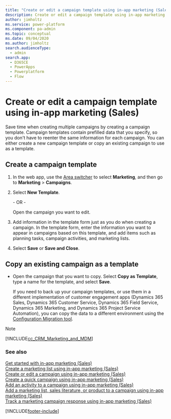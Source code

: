 ```yaml
---
title: "Create or edit a campaign template using in-app marketing (Sales)  | MicrosoftDocs"
description: Create or edit a campaign template using in-app marketing (Sales)
author: jimholtz
ms.service: power-platform
ms.component: pa-admin
ms.topic: conceptual
ms.date: 09/04/2020
ms.author: jimholtz
search.audienceType: 
  - admin
search.app:
  - D365CE
  - PowerApps
  - Powerplatform
  - Flow
---
```

# Create or edit a campaign template using in-app marketing (Sales)

<!-- legacy procedure -->

Save time when creating multiple campaigns by creating a campaign template. Campaign templates contain prefilled data that you specify, so you don't have to reenter the same information for each campaign. You can either create a new campaign template or copy an existing campaign to use as a template.  
  
## Create a campaign template  
  
1. In the web app, use the [Area switcher](/powerapps/user/navigation#area-switcher) to select **Marketing**, and then go to **Marketing** > **Campaigns**.
  
2. Select **New Template**. 
  
    \- OR -  
  
    Open the campaign you want to edit.  
  
3. Add information in the template form just as you do when creating a campaign. In the template form, enter the information you want to appear in campaigns based on this template, and add items such as planning tasks, campaign activities, and marketing lists.  
  
4. Select **Save** or **Save and Close**.  
  
## Copy an existing campaign as a template  
  
- Open the campaign that you want to copy. Select **Copy as Template**, type a name for the template, and select **Save**.  
  
  If you need to back up your campaign templates, or use them in a different implementation of customer engagement apps (Dynamics 365 Sales, Dynamics 365 Customer Service, Dynamics 365 Field Service, Dynamics 365 Marketing, and Dynamics 365 Project Service Automation), you can copy the data to a different environment using the [Configuration Migration tool](manage-configuration-data.md).

> [!NOTE]
> [!INCLUDE[cc_CRM_Marketing_and_MDM](../includes/cc-crm-marketing-and-mdm.md)] 
  
### See also  
 [Get started with in-app marketing (Sales)](https://docs.microsoft.com/dynamics365/sales-enterprise/get-started-app-marketing-sales)   
 [Create a marketing list using in-app marketing (Sales)](https://docs.microsoft.com/dynamics365/sales-enterprise/create-marketing-list-using-app-marketing-sales)   
 [Create or edit a campaign using in-app marketing (Sales)](https://docs.microsoft.com/dynamics365/sales-enterprise/create-edit-campaign-using-app-marketing-sales)   
 [Create a quick campaign using in-app marketing (Sales)](https://docs.microsoft.com/dynamics365/sales-enterprise/create-quick-campaign-using-app-marketing-sales)   
 [Add an activity to a campaign using in-app marketing (Sales)](https://docs.microsoft.com/dynamics365/sales-enterprise/add-activity-campaign-using-app-marketing-sales)   
 [Add a marketing list, sales literature, or product to a campaign using in-app marketing (Sales)](https://docs.microsoft.com/dynamics365/sales-enterprise/add-marketing-list-sales-literature-product-campaign-using-app-marketing-sales)   
 [Track a marketing campaign response using in-app marketing (Sales)](https://docs.microsoft.com/dynamics365/sales-enterprise/track-marketing-campaign-response-using-app-marketing-sales)   


[!INCLUDE[footer-include](../includes/footer-banner.md)]
